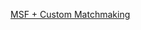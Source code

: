 [MSF + Custom Matchmaking](https://emilraineroblog.wordpress.com/unity-master-server-framework-matchmaking/)